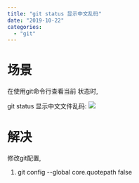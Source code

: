 ```yaml
---
title: "git status 显示中文乱码"
date: "2019-10-22"
categories: 
  - "git"
---
```


# 场景

在使用git命令行查看当前 状态时,

git status 显示中文文件乱码: [![](images/L3Byb3h5L2h0dHBzL2ltZzIwMTguY25ibG9ncy5jb20vYmxvZy8xNDU3ODU5LzIwMTkwNC8xNDU3ODU5LTIwMTkwNDA3MTM1MjU5NjMyLTkwMzQ2NDM0Ni5wbmc.png)](http://127.0.0.1/?attachment_id=2755)

# 解决

修改git配置,

1. git config \--global core.quotepath false
